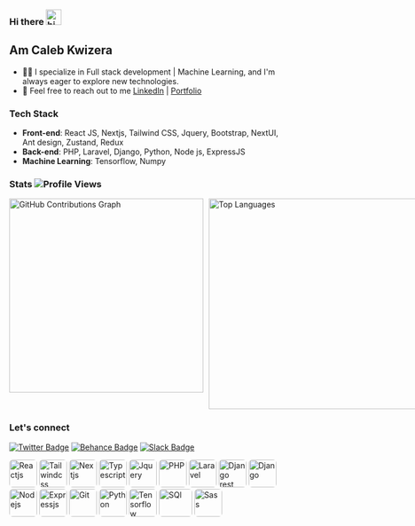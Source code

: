 ### Hi there <img src="https://user-images.githubusercontent.com/1303154/88677602-1635ba80-d120-11ea-84d8-d263ba5fc3c0.gif" width="28px" alt="hi">
## Am Caleb Kwizera
- 👨‍💻 I specialize in Full stack development | Machine Learning, and I'm always eager to explore new technologies.
- 💬 Feel free to reach out to me [LinkedIn](https://www.linkedin.com/in/kwizera-caleb-391716292/) | [Portfolio](https://calebkwizera.vercel.app/)

### Tech Stack
- **Front-end**: React JS, Nextjs, Tailwind CSS, Jquery, Bootstrap, NextUI, Ant design, Zustand, Redux
- **Back-end**: PHP, Laravel, Django, Python, Node js, ExpressJS
- **Machine Learning**: Tensorflow, Numpy
  
### Stats ![Profile Views](https://komarev.com/ghpvc/?username=KWIZERA-CALEB&color=blue&style=flat-square)
<div style="display: flex; gap: 10px;">
  <img src="https://github-readme-stats.vercel.app/api?username=KWIZERA-CALEB&show_icons=true&count_private=true&include_all_commits=true&theme=radical" style="width: 350px;" alt="GitHub Contributions Graph">
  <img src="https://github-readme-stats.vercel.app/api/top-langs/?username=KWIZERA-CALEB&layout=compact&theme=radical&card_width=445" style="width: 380px;" alt="Top Languages">
</div>

### Let's connect
[![Twitter Badge](https://img.shields.io/badge/-@KwizeraCaleb-1ca0f1?style=flat&labelColor=ffffff&logo=x&logoColor=black&link=https://twitter.com/KwizeraCaleb)](https://twitter.com/KwizeraCaleb)
[![Behance Badge](https://img.shields.io/badge/-@KwizeraCaleb-1ca0f1?style=flat&labelColor=ffffff&logo=behance&logoColor=blue&link=https://www.behance.net/kwizeracaleb)](https://www.behance.net/kwizeracaleb)
[![Slack Badge](https://img.shields.io/badge/-@KwizeraCaleb-1ca0f1?style=flat&labelColor=640D5F&logo=slack&logoColor=white&link=https://calebcoders.slack.com/team/U06B1R4JR4J)](https://calebcoders.slack.com/team/U06B1R4JR4J)

   <img src="https://calebkwizera.vercel.app/images/react.png" alt="Reactjs" style="border-radius: 6px;" width="50" height="50"> <img src="https://calebkwizera.vercel.app/images/tailwind.svg" alt="Tailwindcss" style="border-radius: 6px;" width="50" height="50"> <img src="https://calebkwizera.vercel.app/images/next.png" style="border-radius: 6px;"  alt="Nextjs" width="50" height="50"> <img src="https://calebkwizera.vercel.app/images/ts.svg" style="border-radius: 6px;" alt="Typescript" width="50" height="50"> <img src="https://calebkwizera.vercel.app/images/jquery.png" style="border-radius: 6px;" alt="Jquery" width="50" height="50"> <img src="https://calebkwizera.vercel.app/images/php.svg" style="border-radius: 6px;" alt="PHP" width="50" height="50"> <img src="https://calebkwizera.vercel.app/images/laravel.png" style="border-radius: 6px;" alt="Laravel" width="50" height="50"> <img src="https://calebkwizera.vercel.app/images/rest-framework.png" style="border-radius: 6px;" alt="Django rest framework" width="50" height="50"> <img src="https://calebkwizera.vercel.app/images/django.png" style="border-radius: 6px;" alt="Django" width="50" height="50"> <img src="https://calebkwizera.vercel.app/images/node.svg" style="border-radius: 6px;" alt="Nodejs" width="50" height="50"> <img src="https://calebkwizera.vercel.app/images/express.png" style="border-radius: 6px;" alt="Expressjs" width="50" height="50"> <img src="https://calebkwizera.vercel.app/images/git.svg" style="border-radius: 6px;" alt="Git" width="50" height="50"> <img src="https://upload.wikimedia.org/wikipedia/commons/thumb/c/c3/Python-logo-notext.svg/800px-Python-logo-notext.svg.png" style="border-radius: 6px;" alt="Python" width="50" height="50"> <img src="https://pbs.twimg.com/profile_images/1103339571977248768/FtFnqC38_400x400.png" style="border-radius: 6px;" alt="Tensorflow" width="50" height="50"> <img src="https://i0.wp.com/learn.onemonth.com/wp-content/uploads/2019/07/image2-1.png?w=600&ssl=1" style="border-radius: 6px;" alt="SQl" width="60" height="50"> <img src="https://w7.pngwing.com/pngs/425/902/png-transparent-sass-style-sheet-language-cascading-style-sheets-logo-sass-purple-violet-text-thumbnail.png" style="border-radius: 6px;" alt="Sass" width="50" height="50"> 




  
 

